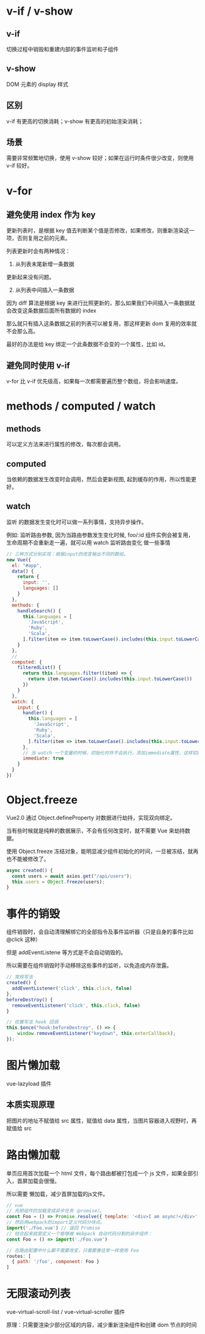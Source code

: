 # v-if / v-show


## v-if 

切换过程中销毁和重建内部的事件监听和子组件


## v-show

DOM 元素的 display 样式


## 区别

v-if 有更高的切换消耗；v-show 有更高的初始渲染消耗；


## 场景

需要非常频繁地切换，使用 v-show 较好；如果在运行时条件很少改变，则使用 v-if 较好。





# v-for


## 避免使用 index 作为 key

更新列表时，是根据 key 值去判断某个值是否修改，如果修改，则重新渲染这一项，否则复用之前的元素。

列表更新时会有两种情况：


1. 从列表末尾新增一条数据

更新起来没有问题。


2. 从列表中间插入一条数据

因为 diff 算法是根据 key 来进行比照更新的，那么如果我们中间插入一条数据就会改变这条数据后面所有数据的 index

那么就只有插入这条数据之前的列表可以被复用，那这样更新 dom 复用的效率就不会那么高。

最好的办法是给 key 绑定一个此条数据不会变的一个属性，比如 id。



## 避免同时使用 v-if

v-for 比 v-if 优先级高，如果每一次都需要遍历整个数组，将会影响速度。





# methods / computed / watch

## methods

可以定义方法来进行属性的修改，每次都会调用。


## computed

当依赖的数据发生改变时会调用，然后会更新视图, 起到缓存的作用，所以性能更好。


## watch

监听 的数据发生变化时可以做一系列事情，支持异步操作。

例如: 监听路由参数, 因为当路由参数发生变化时候, foo/:id 组件实例会被复用，生命周期不会重新走一遍，就可以用 watch 监听路由变化 做一些事情

      
```js
// 三种方式分别实现：根据input的改变输出不同的数组。
new Vue({
  el: "#app",
  data() {
    return {
      input: '',
      languages: []
    }
  },
  methods: {
    handleSearch() {
      this.languages = [
        'JavaScript',
        'Ruby',
        'Scala',
      ].filter(item => item.toLowerCase().includes(this.input.toLowerCase()))
    }
  },
  //
  computed: {
    filteredList() {
      return this.languages.filter((item) => {
        return item.toLowerCase().includes(this.input.toLowerCase())
      })
    }
  },
  watch: {
    input: {
      handler() {
        this.languages = [
          'JavaScript',
          'Ruby',
          'Scala',
        ].filter(item => item.toLowerCase().includes(this.input.toLowerCase()))
      },
      // 当 watch 一个变量的时候，初始化时并不会执行，添加immediate属性，这样初始化的时候也会触发
      immediate: true
    }
  }
})
```




# Object.freeze

Vue2.0 通过 Object.defineProperty 对数据进行劫持，实现双向绑定。

当有些时候就是纯粹的数据展示，不会有任何改变时，就不需要 Vue 来劫持数据。

使用 Object.freeze 冻结对象，能明显减少组件初始化的时间，一旦被冻结，就再也不能被修改了。

```js
async created() {
  const users = await axios.get("/api/users");
  this.users = Object.freeze(users);
}
```




# 事件的销毁

组件销毁时，会自动清理解绑它的全部指令及事件监听器（只是自身的事件比如 @click 这种）

但是 addEventListene 等方式是不会自动销毁的。

所以需要在组件销毁时手动移除这些事件的监听，以免造成内存泄露。

```js
// 常规写法
created() {
  addEventListener('click', this.click, false)
},
beforeDestroy() {
  removeEventListener('click', this.click, false)
}

// 优雅写法 hook 回调
this.$once("hook:beforeDestroy", () => {
    window.removeEventListener("keydown", this.enterCallback);
});
```




# 图片懒加载

vue-lazyload 插件

## 本质实现原理

把图片的地址不赋值给 src 属性，赋值给 data 属性，当图片容器进入视野时，再赋值给 src




# 路由懒加载

单页应用首次加载一个 html 文件，每个路由都被打包成一个 js 文件，如果全部引入，首屏加载会很慢。

所以需要 懒加载，减少首屏加载的js文件。

```js
// vue
// 先把组件的加载变成异步任务（promise）。
const Foo = () => Promise.resolve({ template: '<div>I am async!</div>' })
// 然后用webpack的import定义代码分块点。
import('./Foo.vue') // 返回 Promise
// 结合起来就是定义一个能够被 Webpack 自动代码分割的异步组件：
const Foo = () => import('./Foo.vue')

// 在路由配置中什么都不需要改变，只需要像往常一样使用 Foo
routes: [
  { path: '/foo', component: Foo }
]
```



# 无限滚动列表

vue-virtual-scroll-list / vue-virtual-scroller 插件

原理：只需要渲染少部分区域的内容，减少重新渲染组件和创建 dom 节点的时间